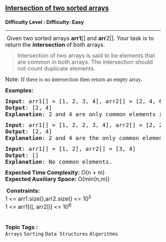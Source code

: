 <h2><a href="https://www.geeksforgeeks.org/problems/intersection-of-two-sorted-array-1587115620/1?page=32&sortBy=submissions">Intersection of two sorted arrays</a></h2><h3>Difficulty Level : Difficulty: Easy</h3><hr><div class="problems_problem_content__Xm_eO"><p><span style="font-size: 18px;">&nbsp;Given two sorted arrays <strong>arr1</strong>[] and <strong>arr</strong>2[]. Your task is to return the <strong>intersection </strong>of both arrays.</span></p>
<blockquote>
<p><span style="font-size: 18px;">Intersection of two arrays is said to be elements that are common in both arrays.&nbsp;</span><span style="font-size: 18px;">The intersection should not count duplicate elements.</span></p>
</blockquote>
<p><span style="font-size: 18px;">Note</span><span style="font-size: 18px;">:</span><span style="font-size: 18px;">&nbsp;</span><span style="color: #1e2229; font-family: Nunito; font-size: 14pt; background-color: #ffffff;">If there is no intersection then return an empty array.</span></p>
<p><span style="font-size: 18px;"><strong>Examples</strong></span><strong style="font-size: 18px;">:</strong></p>
<pre><span style="font-size: 18px;"><strong>Input</strong>: arr1[] = [1, 2, 3, 4], arr2[] = [2, 4, 6, 7, 8]
<strong>Output</strong>: [2, 4]
<strong>Explanation</strong>: 2 and 4 are only common elements in both the arrays.</span></pre>
<pre><span style="font-size: 18px;"><strong>Input</strong>: arr1[] = [1, 2, 2, 3, 4], arr2[] = [2, 2, 4, 6, 7, 8]
<strong>Output</strong>: [2, 4]
<strong>Explanation</strong>: 2 and 4 are the only common elements.</span></pre>
<pre><span style="font-size: 18px;"><strong>Input</strong>: arr1[] = [1, 2], arr2[] = [3, 4]
<strong>Output</strong>: []
<strong>Explanation</strong>: No common elements.</span></pre>
<p><span style="font-size: 18px;"><strong>Expected Time Complexity:</strong> O(n + m)<br><strong>Expected Auxiliary Space:</strong> O(min(n,m))</span><br><br>&nbsp;<span style="font-size: 18px;"><strong>Constraints:</strong><br>1 &lt;= arr1.size(),arr2.size() &lt;= 10<sup>5</sup><br>1 &lt;= arr1[i], arr2[i] &lt;= 10<sup>6</sup></span></p></div><br><p><span style=font-size:18px><strong>Topic Tags : </strong><br><code>Arrays</code>&nbsp;<code>Sorting</code>&nbsp;<code>Data Structures</code>&nbsp;<code>Algorithms</code>&nbsp;